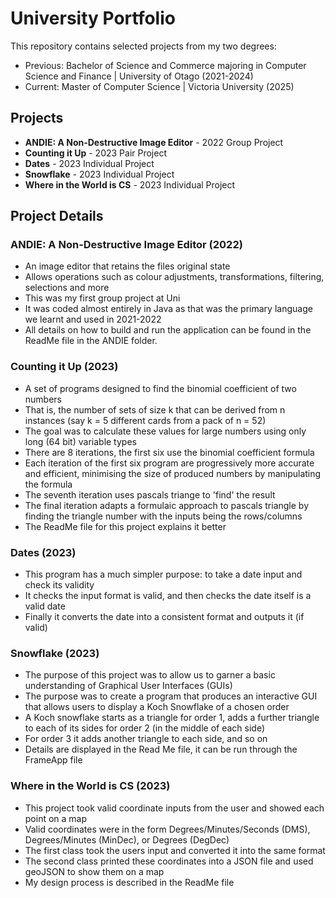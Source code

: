 # University Portfolio
This repository contains selected projects from my two degrees:
- Previous: Bachelor of Science and Commerce majoring in Computer Science and Finance | University of Otago (2021-2024)
- Current: Master of Computer Science | Victoria University (2025)

## Projects
- **ANDIE: A Non-Destructive Image Editor** - 2022 Group Project
- **Counting it Up** - 2023 Pair Project
- **Dates** - 2023 Individual Project
- **Snowflake** - 2023 Individual Project
- **Where in the World is CS** - 2023 Individual Project

## Project Details

### ANDIE: A Non-Destructive Image Editor (2022)
- An image editor that retains the files original state
- Allows operations such as colour adjustments, transformations, filtering, selections and more
- This was my first group project at Uni
- It was coded almost entirely in Java as that was the primary language we learnt and used in 2021-2022
- All details on how to build and run the application can be found in the ReadMe file in the ANDIE folder.

### Counting it Up (2023)
- A set of programs designed to find the binomial coefficient of two numbers
- That is, the number of sets of size k that can be derived from n instances (say k = 5 different cards from a pack of n = 52)
- The goal was to calculate these values for large numbers using only long (64 bit) variable types
- There are 8 iterations, the first six use the binomial coefficient formula
- Each iteration of the first six program are progressively more accurate and efficient, minimising the size of produced numbers by manipulating the formula
- The seventh iteration uses pascals triange to 'find' the result
- The final iteration adapts a formulaic approach to pascals triangle by finding the triangle number with the inputs being the rows/columns
- The ReadMe file for this project explains it better

### Dates (2023)
- This program has a much simpler purpose: to take a date input and check its validity
- It checks the input format is valid, and then checks the date itself is a valid date
- Finally it converts the date into a consistent format and outputs it (if valid)

### Snowflake (2023)
- The purpose of this project was to allow us to garner a basic understanding of Graphical User Interfaces (GUIs)
- The purpose was to create a program that produces an interactive GUI that allows users to display a Koch Snowflake of a chosen order
- A Koch snowflake starts as a triangle for order 1, adds a further triangle to each of its sides for order 2 (in the middle of each side)
- For order 3 it adds another triangle to each side, and so on
- Details are displayed in the Read Me file, it can be run through the FrameApp file

### Where in the World is CS (2023)
- This project took valid coordinate inputs from the user and showed each point on a map
- Valid coordinates were in the form Degrees/Minutes/Seconds (DMS), Degrees/Minutes (MinDec), or Degrees (DegDec)
- The first class took the users input and converted it into the same format
- The second class printed these coordinates into a JSON file and used geoJSON to show them on a map
- My design process is described in the ReadMe file

